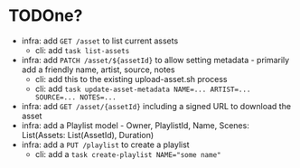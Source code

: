 # TODOne?

- infra: add `GET /asset` to list current assets
  - cli: add `task list-assets`
- infra: add `PATCH /asset/${assetId}` to allow setting metadata - primarily add a friendly name, artist, source, notes
  - cli: add this to the existing upload-asset.sh process
  - cli: add `task update-asset-metadata NAME=... ARTIST=... SOURCE=... NOTES=...`
- infra: add `GET /asset/{assetId}` including a signed URL to download the asset
- infra: add a Playlist model - Owner, PlaylistId, Name, Scenes: List(Assets: List(AssetId), Duration)
- infra: add a `PUT /playlist` to create a playlist
  - cli: add a `task create-playlist NAME="some name"`
